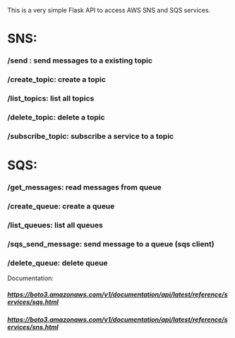 This is a very simple Flask API to access AWS SNS and SQS services.

# SNS:
### /send : send messages to a existing topic
### /create_topic: create a topic
### /list_topics: list all topics
### /delete_topic: delete a topic
### /subscribe_topic: subscribe a service to a topic

# SQS:
### /get_messages: read messages from queue
### /create_queue: create a queue
### /list_queues: list all queues
### /sqs_send_message: send message to a queue (sqs client)
### /delete_queue: delete queue




Documentation: 
##### https://boto3.amazonaws.com/v1/documentation/api/latest/reference/services/sqs.html
##### https://boto3.amazonaws.com/v1/documentation/api/latest/reference/services/sns.html
